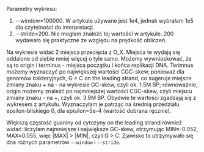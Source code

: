 Parametry wykresu:

1. --window=100000. W artykule używane jest 1e4, jednak wybrałam 1e5 dla czytelności do interpretacji.
2. --stride=200. Nie mogłam znaleźć tej wartości w artykule. 200 wydawało się praktyczne ze względu na prędkość obliczeń.

Na wykresie widać 2 miejsca przecięcia z O_X. Miejsca te wydają się oddalone od siebie mniej więcej o tyle samo. Możemy wywnioskować, że są to origin i terminus - miejsca początku i końca replikacji DNA. Terimnus możemy wyznaczyć po największej wartości CGC-skew, ponieważ dla genomów bakteryjnych, G > C on the leading strand, co sugeruje miejsce zmiany znaku + na - na wykresie GC-skew, czyli ok. 1.5M BP; równoważnie, origin możemy znaleźć po najmniejszej wartości CGC-skew, czyli miejscu zmiany znaku - na +, czyli ok. 3.9M BP. Obydwie te wartości zgadzają się z wykresem z artykułu. Wyznaczyłam je patrząc na średnią przedziału epsilon-bliskiego 0, dla episilon=5e-4 (wartość dobrana ręcznie).

Większą częstość guaniny od cytozyny on the leading strand również widać: liczyłam najmniejsze i największe GC-skew, otrzymując MIN≈-0.052, MAX≈0.055, więc |MAX| > |MIN|, czyli G > C. Zjawisko to utrzymywało się dna różnych parametrów `--window` i `--stride`.

